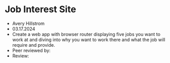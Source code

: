 # Job Interest Site

+ Avery Hillstrom
+ 03.17.2024
+ Create a web app with browser router displaying five jobs you want to work at and diving into why you want to work there and what the job will require and provide.
+ Peer reviewed by: 
+ Review: 